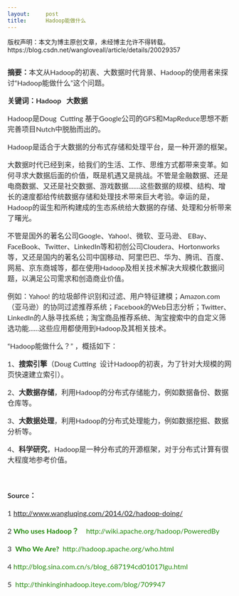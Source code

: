 ```yaml
---
layout:     post
title:      Hadoop能做什么
---
```

<div id="article_content" class="article_content clearfix csdn-tracking-statistics" data-pid="blog" data-mod="popu_307" data-dsm="post">
								<div class="article-copyright">
					版权声明：本文为博主原创文章，未经博主允许不得转载。					https://blog.csdn.net/wangloveall/article/details/20029357				</div>
								            <link rel="stylesheet" href="https://csdnimg.cn/release/phoenix/template/css/ck_htmledit_views-f76675cdea.css">
						<div class="htmledit_views" id="content_views">
                
<p><img src="https://img-blog.csdn.net/20140227073038296?watermark/2/text/aHR0cDovL2Jsb2cuY3Nkbi5uZXQvd2FuZ2xvdmVhbGw=/font/5a6L5L2T/fontsize/400/fill/I0JBQkFCMA==/dissolve/70/gravity/Center" alt=""></p>
<p></p>
<p style="color:rgb(43,43,43);font-family:Lato, sans-serif;font-size:16px;line-height:24px;">
<span style="font-weight:700;">摘要：</span>本文从Hadoop的初衷、大数据时代背景、Hadoop的使用者来探讨“Hadoop能做什么”这个问题。</p>
<p style="color:rgb(43,43,43);font-family:Lato, sans-serif;font-size:16px;line-height:24px;">
<span style="font-weight:700;">关键词：Hadoop   大数据</span></p>
<p style="color:rgb(43,43,43);font-family:Lato, sans-serif;font-size:16px;line-height:24px;">
Hadoop是Doug  Cutting 基于Google公司的GFS和MapReduce思想不断完善项目Nutch中脱胎而出的。</p>
<p style="color:rgb(43,43,43);font-family:Lato, sans-serif;font-size:16px;line-height:24px;">
Hadoop是适合于大数据的分布式存储和处理平台，是一种开源的框架。</p>
<p style="color:rgb(43,43,43);font-family:Lato, sans-serif;font-size:16px;line-height:24px;">
大数据时代已经到来，给我们的生活、工作、思维方式都带来变革。如何寻求大数据后面的价值，既是机遇又是挑战。不管是金融数据、还是电商数据、又还是社交数据、游戏数据.......这些数据的规模、结构、增长的速度都给传统数据存储和处理技术带来巨大考验。幸运的是，Hadoop的诞生和所构建成的生态系统给大数据的存储、处理和分析带来了曙光。</p>
<p style="color:rgb(43,43,43);font-family:Lato, sans-serif;font-size:16px;line-height:24px;">
不管是国外的著名公司Google、Yahoo!、微软、亚马逊、 EBay、FaceBook、Twitter、LinkedIn等和初创公司Cloudera、Hortonworks等，又还是国内的著名公司中国移动、阿里巴巴、华为、腾讯、百度、网易、京东商城等，都在使用Hadoop及相关技术解决大规模化数据问题，以满足公司需求和创造商业价值。</p>
<p style="color:rgb(43,43,43);font-family:Lato, sans-serif;font-size:16px;line-height:24px;">
例如：Yahoo! 的垃圾邮件识别和过滤、用户特征建模；Amazon.com（亚马逊）的协同过滤推荐系统；Facebook的Web日志分析；Twitter、LinkedIn的人脉寻找系统；淘宝商品推荐系统、淘宝搜索中的自定义筛选功能......这些应用都使用到Hadoop及其相关技术。</p>
<p style="color:rgb(43,43,43);font-family:Lato, sans-serif;font-size:16px;line-height:24px;">
“Hadoop能做什么？” ，概括如下：</p>
<p style="color:rgb(43,43,43);font-family:Lato, sans-serif;font-size:16px;line-height:24px;">
1、<strong>搜索引擎</strong>（Doug Cutting  设计Hadoop的初衷，为了针对大规模的网页快速建立索引）。</p>
<p style="color:rgb(43,43,43);font-family:Lato, sans-serif;font-size:16px;line-height:24px;">
2、<strong>大数据存储</strong>，利用Hadoop的分布式存储能力，例如数据备份、数据仓库等。</p>
<p style="color:rgb(43,43,43);font-family:Lato, sans-serif;font-size:16px;line-height:24px;">
3、<strong>大数据处理</strong>，利用Hadoop的分布式处理能力，例如数据挖掘、数据分析等。</p>
<p style="color:rgb(43,43,43);font-family:Lato, sans-serif;font-size:16px;line-height:24px;">
4、<strong>科学研究</strong>，Hadoop是一种分布式的开源框架，对于分布式计算有很大程度地参考价值。</p>
<p style="color:rgb(43,43,43);font-family:Lato, sans-serif;font-size:16px;line-height:24px;">
 </p>
<p style="color:rgb(43,43,43);font-family:Lato, sans-serif;font-size:16px;line-height:24px;">
<strong>Source：</strong></p>
<p style="color:rgb(43,43,43);font-family:Lato, sans-serif;font-size:16px;line-height:24px;">
1 <a href="http://www.wangluqing.com/2014/02/hadoop-doing/" rel="nofollow">http://www.wangluqing.com/2014/02/hadoop-doing/</a></p>
<p style="color:rgb(43,43,43);font-family:Lato, sans-serif;font-size:16px;line-height:24px;">
2 <a href="http://wiki.apache.org/hadoop/PoweredBy" rel="nofollow" style="font-weight:700;color:rgb(36,137,13);text-decoration:none;">Who uses Hadoop？</a><span style="font-weight:700;"> </span>   <a href="http://wiki.apache.org/hadoop/PoweredBy" rel="nofollow" style="color:rgb(36,137,13);text-decoration:none;">http://wiki.apache.org/hadoop/PoweredBy</a></p>
<p style="color:rgb(43,43,43);font-family:Lato, sans-serif;font-size:16px;line-height:24px;">
3  <span style="font-weight:700;"><a href="http://hadoop.apache.org/who.html" rel="nofollow" style="color:rgb(36,137,13);text-decoration:none;">Who We Are? </a></span> <a href="http://hadoop.apache.org/who.html" rel="nofollow" style="color:rgb(36,137,13);text-decoration:none;">http://hadoop.apache.org/who.html</a></p>
<p style="color:rgb(43,43,43);font-family:Lato, sans-serif;font-size:16px;line-height:24px;">
4 <a href="http://blog.sina.com.cn/s/blog_687194cd01017lgu.html" rel="nofollow" style="color:rgb(36,137,13);text-decoration:none;">http://blog.sina.com.cn/s/blog_687194cd01017lgu.html</a></p>
<p style="color:rgb(43,43,43);font-family:Lato, sans-serif;font-size:16px;line-height:24px;">
5  <a href="http://thinkinginhadoop.iteye.com/blog/709947" rel="nofollow" style="color:rgb(36,137,13);text-decoration:none;">http://thinkinginhadoop.iteye.com/blog/709947</a></p>
<br>            </div>
                </div>